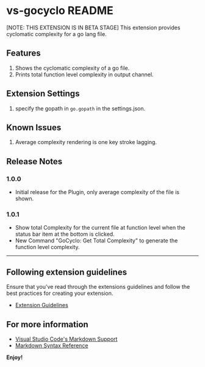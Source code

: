 # vs-gocyclo README

[NOTE: THIS EXTENSION IS IN BETA STAGE]
This extension provides cyclomatic complexity for a go lang file.


## Features

1. Shows the cyclomatic complexity of a go file.
2. Prints total function level complexity in output channel.

## Extension Settings

1. specify the gopath in `go.gopath` in the settings.json.

## Known Issues

1. Average complexity rendering is one key stroke lagging.

## Release Notes

### 1.0.0

* Initial release for the Plugin, only average complexity of the file is shown.

### 1.0.1

* Show total Complexity for the current file at function level when the status bar item at the bottom is clicked.
* New Command "GoCyclo: Get Total Complexity" to generate the function level complexity.

---

## Following extension guidelines

Ensure that you've read through the extensions guidelines and follow the best practices for creating your extension.

* [Extension Guidelines](https://code.visualstudio.com/api/references/extension-guidelines)


## For more information

* [Visual Studio Code's Markdown Support](http://code.visualstudio.com/docs/languages/markdown)
* [Markdown Syntax Reference](https://help.github.com/articles/markdown-basics/)

**Enjoy!**
